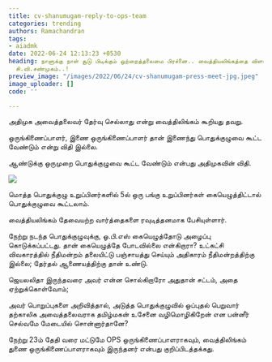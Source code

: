 ```yaml
---
title: cv-shanumugam-reply-to-ops-team
categories: trending
authors: Ramachandran
tags:
- aiadmk
date: 2022-06-24 12:13:23 +0530
heading: நாளுக்கு நாள் சூடு பிடிக்கும் ஒற்றைத்தலைமை பிரச்னை.. வைத்தியலிங்கத்தை விளாசிய
  சி.வி.சண்முகம்..!
preview_image: "/images/2022/06/24/cv-shanumugam-press-meet-jpg.jpeg"
image_uploader: []
code: ''

---
```

அதிமுக அவைத்தலைவர் தேர்வு செல்லாது என்று வைத்திலிங்கம் கூறியது தவறு.

ஒருங்கிணைப்பாளர், இணை ஒருங்கிணைப்பாளர் தான் இணைந்து பொதுக்குழுவை கூட்ட வேண்டும் என்று விதி இல்லை.

ஆண்டுக்கு ஒருமுறை பொதுக்குழுவை கூட்ட வேண்டும் என்பது அதிமுகவின் விதி.

![](/images/2022/06/24/eps-aiadmk-issue-jpg.jpeg)

மொத்த பொதுக்குழு உறுப்பினர்களில் 5ல் ஒரு பங்கு உறுப்பினர்கள் கையெழுத்திட்டால் பொதுக்குழுவை கூட்டலாம்.

வைத்தியலிங்கம் தேவையற்ற வார்த்தைகளை ரவுடித்தனமாக பேசியுள்ளார்.

நேற்று நடந்த பொதுக்குழுவுக்கு, ஓ.பி.எஸ் கையெழுத்தோடு அழைப்பு கொடுக்கப்பட்டது. தான் கையெழுத்தே போடவில்லை என்கிறாரா? உட்கட்சி விவகாரத்தில் நீதிமன்றம் தலையிட்டு பஞ்சாயத்து செய்யும் அதிகாரம் நீதிமன்றத்திற்கு இல்லை; தேர்தல் ஆணையத்திற்கு தான் உண்டு.

ஜெயலலிதா இருந்தவரை அவர் என்ன சொல்கிறாரோ அதுதான் சட்டம், அதை ஏற்றுக்கொள்வோம்;

அவர் பொறுப்புகளை அறிவித்தால், அடுத்த பொதுக்குழுவில் ஒப்புதல் பெறுவார் தற்காலிக அவைத்தலைவராக தமிழ்மகன் உசேனை வழிமொழிகிறேன் என பன்னீர் செல்வமே மேடையில் சொன்னார்தானே?

நேற்று 23ம் தேதி வரை மட்டுமே OPS ஒருங்கிணைப்பாளராகவும், வைத்திலிங்கம் துணை ஒருங்கிணைப்பாளராகவும் இருந்தனர் என்பது குறிப்பிடத்தக்கது.
